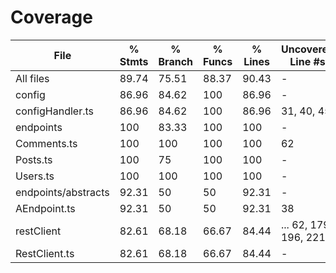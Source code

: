 # Coverage

| File | % Stmts | % Branch | % Funcs | % Lines | Uncovered Line #s |
|---|---|---|---|---|---|
| All files | 89.74 | 75.51 | 88.37 | 90.43 | - |
| config | 86.96 | 84.62 | 100 | 86.96 | - |
| configHandler.ts | 86.96 | 84.62 | 100 | 86.96 | 31, 40, 45 |
| endpoints | 100 | 83.33 | 100 | 100 | - |
| Comments.ts | 100 | 100 | 100 | 100 | 62 |
| Posts.ts | 100 | 75 | 100 | 100 | - |
| Users.ts | 100 | 100 | 100 | 100 | - |
| endpoints/abstracts | 92.31 | 50 | 50 | 92.31 | - |
| AEndpoint.ts | 92.31 | 50 | 50 | 92.31 | 38 |
| restClient | 82.61 | 68.18 | 66.67 | 84.44 | ... 62, 179, 196, 221 |
| RestClient.ts | 82.61 | 68.18 | 66.67 | 84.44 | - |
